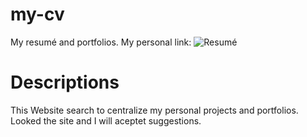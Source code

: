 # my-cv
My resumé and portfolios. My personal link: ![Resumé]("https://klemeragm.github.io/my-cv/")

# Descriptions
This Website search to centralize my personal projects and portfolios. Looked the site and I will aceptet suggestions. 
